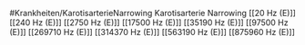 #Krankheiten/KarotisarterieNarrowing
Karotisarterie Narrowing
[[20 Hz (E)]]
[[240 Hz (E)]]
[[2750 Hz (E)]]
[[17500 Hz (E)]]
[[35190 Hz (E)]]
[[97500 Hz (E)]]
[[269710 Hz (E)]]
[[314370 Hz (E)]]
[[563190 Hz (E)]]
[[875960 Hz (E)]]